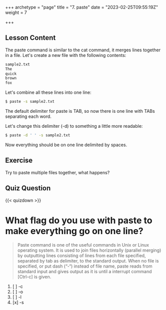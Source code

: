 +++
archetype = "page"
title = "7. paste"
date = "2023-02-25T09:55:19Z"
weight = 7

+++


## Lesson Content

The paste command is similar to the cat command, it merges lines together in a file. Let's create a new file with the following contents: 

```bash
sample2.txt
The
quick
brown
fox
```

Let's combine all these lines into one line: 

```bash
$ paste -s sample2.txt
```

The default delimiter for paste is TAB, so now there is one line with TABs separating each word.

Let's change this delimiter (-d) to something a little more readable: 

```bash
$ paste -d ' ' -s sample2.txt
```

Now everything should be on one line delimited by spaces.

## Exercise

Try to paste multiple files together, what happens?

## Quiz Question

{{< quizdown >}}

# What flag do you use with paste to make everything go on one line? 

> Paste command is one of the useful commands in Unix or Linux operating system. It is used to join files horizontally (parallel merging) by outputting lines consisting of lines from each file specified, separated by tab as delimiter, to the standard output. When no file is specified, or put dash (“-“) instead of file name, paste reads from standard input and gives output as it is until a interrupt command [Ctrl-c] is given. 

1. [ ] -c
2. [ ] -o
3. [ ] -l
4. [x] -s